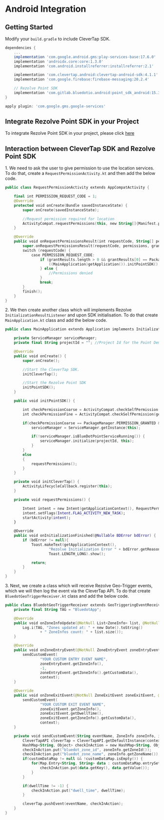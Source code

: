 Android Integration
=============================

Getting Started
---------------

Modify your `build.gradle` to include CleverTap SDK.

```gradle
dependencies {
    ...
    implementation 'com.google.android.gms:play-services-base:17.6.0'
    implementation 'androidx.core:core:1.3.0'
    implementation 'com.android.installreferrer:installreferrer:2.1'

    implementation 'com.clevertap.android:clevertap-android-sdk:4.1.1'
    implementation 'com.google.firebase:firebase-messaging:20.2.4'

    // Rezolve Point SDK
    implementation 'com.gitlab.bluedotio.android:point_sdk_android:15.3.4'
}

apply plugin: 'com.google.gms.google-services'
```

Integrate Rezolve Point SDK in your Project
-------------------------------------------

To integrate Rezolve Point SDK in your project, please click [here](../../Point%20SDK/Android/Overview.md)

Interaction between CleverTap SDK and Rezolve Point SDK
-------------------------------------------------------

1\. We need to ask the user to give permission to use the location services. To do that, create a `RequestPermissionActivity.kt` and then add the below code.

```kotlin
public class RequestPermissionActivity extends AppCompatActivity {

    final int PERMISSION_REQUEST_CODE = 1;
    @Override
    protected void onCreate(Bundle savedInstanceState) {
        super.onCreate(savedInstanceState);

        //Request permission required for location
        ActivityCompat.requestPermissions(this, new String[]{Manifest.permission.ACCESS_COARSE_LOCATION, Manifest.permission.ACCESS_FINE_LOCATION}, PERMISSION_REQUEST_CODE);
    }

    @Override
    public void onRequestPermissionsResult(int requestCode, String[] permissions, int[] grantResults) {
        super.onRequestPermissionsResult(requestCode, permissions, grantResults);
        switch (requestCode) {
            case PERMISSION_REQUEST_CODE:
                if (grantResults.length > 0 && grantResults[0] == PackageManager.PERMISSION_GRANTED) {
                    ((MainApplication)getApplication()).initPointSDK();
                } else {
                    //Permissions denied
                }
                break;
        }
        finish();
    }
}
```

2\. We then create another class which will implements Rezolve `InitializationResultListener` and upon SDK initialisation. To do that create `MainApplication.kt` class and add the below code.

```kotlin
public class MainApplication extends Application implements InitializationResultListener {

    private ServiceManager serviceManager;
    private final String projectId = ""; //Project Id for the Point Demo App

    @Override
    public void onCreate() {
        super.onCreate();

        //Start the CleverTap SDK.
        initCleverTap();

        //Start the Rezolve Point SDK
        initPointSDK();
    }

    public void initPointSDK() {

        int checkPermissionCoarse = ActivityCompat.checkSelfPermission(getApplicationContext(), Manifest.permission.ACCESS_COARSE_LOCATION);
        int checkPermissionFine = ActivityCompat.checkSelfPermission(getApplicationContext(), Manifest.permission.ACCESS_FINE_LOCATION);

        if(checkPermissionCoarse == PackageManager.PERMISSION_GRANTED && checkPermissionFine == PackageManager.PERMISSION_GRANTED) {
            serviceManager = ServiceManager.getInstance(this);

            if(!serviceManager.isBlueDotPointServiceRunning()) {
                serviceManager.initialize(projectId, this);
            }
        }
        else
        {
            requestPermissions();
        }
    }

    private void initCleverTap() {
        ActivityLifecycleCallback.register(this);
    }

    private void requestPermissions() {

        Intent intent = new Intent(getApplicationContext(), RequestPermissionActivity.class);
        intent.setFlags(Intent.FLAG_ACTIVITY_NEW_TASK);
        startActivity(intent);
    }

    @Override
    public void onInitializationFinished(@Nullable BDError bdError) {
        if (bdError != null){
            Toast.makeText(getApplicationContext(),
                    "Rezolve Initialization Error " + bdError.getReason(),
                    Toast.LENGTH_LONG).show();

            return;
        }
    }
}
```

3\. Next, we create a class which will receive Rezolve Geo-Trigger events, which we will then log the event via the CleverTap API. To do that create `BluedotGeoTriggerReceiver.kt` class and add the below code.

```kotlin
public class BluedotGeoTriggerReceiver extends GeoTriggeringEventReceiver {
    private final String TAG = "BluedotApp";

    @Override
    public void onZoneInfoUpdate(@NotNull List<ZoneInfo> list, @NotNull Context context) {
        Log.i(TAG, "Zones updated at: " + new Date().toString()
                + " ZoneInfos count: " + list.size());
    }

    @Override
    public void onZoneEntryEvent(@NotNull ZoneEntryEvent zoneEntryEvent, @NotNull Context context) {
        sendCustomEvent(
                "YOUR CUSTOM ENTRY EVENT NAME",
                zoneEntryEvent.getZoneInfo(),
                -1,
                zoneEntryEvent.getZoneInfo().getCustomData(),
                context);
    }

    @Override
    public void onZoneExitEvent(@NotNull ZoneExitEvent zoneExitEvent, @NotNull Context context) {
        sendCustomEvent(
                "YOUR CUSTOM EXIT EVENT NAME",
                zoneExitEvent.getZoneInfo(),
                zoneExitEvent.getDwellTime(),
                zoneExitEvent.getZoneInfo().getCustomData(),
                context);
    }

    private void sendCustomEvent(String eventName, ZoneInfo zoneInfo, int dwellTime, Map<String, String> customDataMap, Context context) {
        CleverTapAPI cleverTap = CleverTapAPI.getDefaultInstance(context);
        HashMap<String, Object> checkInAction = new HashMap<String, Object>();
        checkInAction.put("bluedot_zone_id", zoneInfo.getZoneId());
        checkInAction.put("bluedot_zone_name", zoneInfo.getZoneName());
        if(customDataMap != null && !customDataMap.isEmpty()) {
            for(Map.Entry<String, String> data : customDataMap.entrySet()) {
                checkInAction.put(data.getKey(), data.getValue());
            }
        }

        if(dwellTime != -1) {
            checkInAction.put("dwell_time", dwellTime);
        }

        cleverTap.pushEvent(eventName, checkInAction);
    }
}
```
